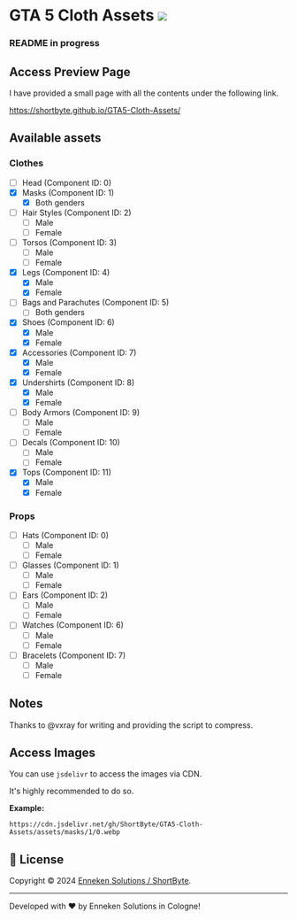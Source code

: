 # GTA 5 Cloth Assets <a href="https://www.paypal.com/donate/?hosted_button_id=2M2DMNEHGLGP4" target="_blank"><img src="https://img.shields.io/badge/Donate-PayPal-fcba03.svg"/></a>

### README in progress

## Access Preview Page
I have provided a small page with all the contents under the following link.

https://shortbyte.github.io/GTA5-Cloth-Assets/


## Available assets

### Clothes
- [ ] Head (Component ID: 0)
- [X] Masks (Component ID: 1)
  - [X] Both genders
- [ ] Hair Styles (Component ID: 2)
  - [ ] Male
  - [ ] Female
- [ ] Torsos (Component ID: 3)
  - [ ] Male
  - [ ] Female
- [X] Legs (Component ID: 4)
  - [X] Male
  - [X] Female
- [ ] Bags and Parachutes (Component ID: 5)
  - [ ] Both genders 
- [X] Shoes (Component ID: 6)
  - [X] Male
  - [X] Female
- [X] Accessories (Component ID: 7)
  - [X] Male
  - [X] Female
- [X] Undershirts (Component ID: 8)
  - [X] Male
  - [X] Female
- [ ] Body Armors (Component ID: 9)
  - [ ] Male
  - [ ] Female
- [ ] Decals (Component ID: 10)
  - [ ] Male
  - [ ] Female
- [X] Tops (Component ID: 11)
  - [X] Male
  - [X] Female

### Props
- [ ] Hats (Component ID: 0)
  - [ ] Male
  - [ ] Female
- [ ] Glasses (Component ID: 1)
  - [ ] Male
  - [ ] Female
- [ ] Ears (Component ID: 2)
  - [ ] Male
  - [ ] Female
- [ ] Watches (Component ID: 6)
  - [ ] Male
  - [ ] Female
- [ ] Bracelets (Component ID: 7)
  - [ ] Male
  - [ ] Female

## Notes

Thanks to @vxray for writing and providing the script to compress.

## Access Images

You can use `jsdelivr` to access the images via CDN.

It's highly recommended to do so.

**Example:**

```
https://cdn.jsdelivr.net/gh/ShortByte/GTA5-Cloth-Assets/assets/masks/1/0.webp
```

## 📝 License

Copyright © 2024 [Enneken Solutions / ShortByte](https://github.com/ShortByte).<br />

---

Developed with ❤️ by Enneken Solutions in Cologne!
